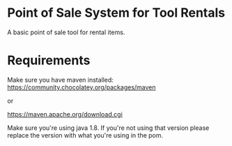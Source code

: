 # Point of Sale System for Tool Rentals

A basic point of sale tool for rental items.

# Requirements

Make sure you have maven installed:
https://community.chocolatey.org/packages/maven

or 

https://maven.apache.org/download.cgi

Make sure you're using java 1.8.  If you're not using that version
please replace the version with what you're using in the pom.




